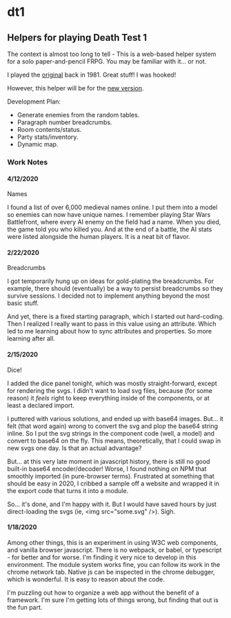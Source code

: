 # dt1

## Helpers for playing Death Test 1

The context is almost too long to tell - This is a web-based helper system for a 
solo paper-and-pencil FRPG. You may be familiar with it... or not.


I played the 
[original](https://boardgamegeek.com/boardgameexpansion/17729/death-test) 
back in 1981. Great stuff! I was hooked!

However, this helper will be for the 
[new version](https://rpggeek.com/image/4378771/fantasy-trip-legacy-edition).


Development Plan:

* Generate enemies from the random tables.
* Paragraph number breadcrumbs.
* Room contents/status.
* Party stats/inventory.
* Dynamic map.

### Work Notes

####  4/12/2020

Names

I found a list of over 6,000 medieval names online. I put them into a model so
enemies can now have unique names. I remember playing Star Wars Battlefront, 
where every AI enemy on the field had a name. When you died, the game told you 
who killed you. And at the end of a battle, the AI stats were listed alongside
the human players. It is a neat bit of flavor. 

####  2/22/2020

Breadcrumbs

I got temporarily hung up on ideas for gold-plating the breadcrumbs. For 
example, there should (eventually) be a way to persist breadcrumbs so they 
survive sessions. I decided not to implement anything beyond the most basic 
stuff.

And yet, there is a fixed starting paragraph, which I started out hard-coding.
Then I realized I really want to pass in this value using an attribute. Which 
led to me learning about how to sync attributes and properties. So more 
learning after all.

####  2/15/2020

Dice!

I added the dice panel tonight, which was mostly straight-forward, except for 
rendering the svgs. I didn't want to load svg files, because (for some reason) 
it _feels_ right to keep everything inside of the components, or at least a 
declared import. 

I puttered with various solutions, and ended up with base64 images. But... it 
felt (that word again) wrong to convert the svg and plop the base64 string 
inline. So I put the svg strings in the component code (well, a model) and 
convert to base64 on the fly. This means, theoretically, that I could swap in
new svgs one day. Is that an actual advantage?

But... at this very late moment in javascript history, there is still no good
built-in base64 encoder/decoder! Worse, I found nothing on NPM that smoothly
imported (in pure-browser terms). Frustrated at something that should be easy in
2020, I cribbed a sample off a website and wrapped it in the export code that 
turns it into a module.

So... it's done, and I'm happy with it. But I would have saved hours by just 
direct-loading the svgs (ie, \<img src="some.svg" />). Sigh.


####  1/18/2020
Among other things, this is an experiment in using W3C web components, and 
vanilla browser javascript. There is no webpack, or babel, or typescript - for 
better and for worse. I'm finding it very nice to develop in this environment.
The module system works fine, you can follow its work in the chrome network
tab. Native js can be inspected in the chrome debugger, which is wonderful. It
is easy to reason about the code.

I'm puzzling out how to organize a web app without the benefit of a framework. 
I'm sure I'm getting lots of things wrong, but finding that out is the fun
part.






